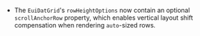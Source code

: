 - The `EuiDatGrid`'s `rowHeightOptions` now contain an optional `scrollAnchorRow` property, which enables vertical layout shift compensation when rendering `auto`-sized rows.

